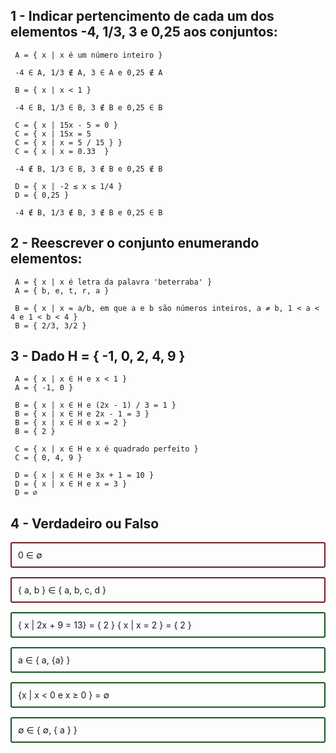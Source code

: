 <style>
  .true {
    border: 2px solid #155724;;
    padding: 10px;
    border-radius: 3px;
    margin: 15px 0;
  }

  .false {
    border: 2px solid #721c24;
    padding: 10px;
    border-radius: 3px;
    margin: 15px 0;
  }
</style>

## 1 - Indicar pertencimento de cada um dos elementos -4, 1/3, 3 e 0,25 aos conjuntos: <br>

```
 A = { x | x é um número inteiro }

 -4 ∈ A, 1/3 ∉ A, 3 ∈ A e 0,25 ∉ A
```

```
 B = { x | x < 1 }

 -4 ∈ B, 1/3 ∈ B, 3 ∉ B e 0,25 ∈ B
```

```
 C = { x | 15x - 5 = 0 }
 C = { x | 15x = 5
 C = { x | x = 5 / 15 } }
 C = { x | x = 0.33  }

 -4 ∉ B, 1/3 ∈ B, 3 ∉ B e 0,25 ∉ B
```

```
 D = { x | -2 ≤ x ≤ 1/4 }
 D = { 0,25 }

 -4 ∉ B, 1/3 ∉ B, 3 ∉ B e 0,25 ∈ B
```

## 2 - Reescrever o conjunto enumerando elementos: <br>

```
 A = { x | x é letra da palavra 'beterraba' }
 A = { b, e, t, r, a }
```

```
 B = { x | x = a/b, em que a e b são números inteiros, a ≠ b, 1 < a < 4 e 1 < b < 4 }
 B = { 2/3, 3/2 }
```

## 3 - Dado H = { -1, 0, 2, 4, 9 }

```
 A = { x | x ∈ H e x < 1 }
 A = { -1, 0 }
```

```
 B = { x | x ∈ H e (2x - 1) / 3 = 1 }
 B = { x | x ∈ H e 2x - 1 = 3 }
 B = { x | x ∈ H e x = 2 }
 B = { 2 }
```

```
 C = { x | x ∈ H e x é quadrado perfeito }
 C = { 0, 4, 9 }
```

```
 D = { x | x ∈ H e 3x + 1 = 10 }
 D = { x | x ∈ H e x = 3 }
 D = ∅
```

## 4 - Verdadeiro ou Falso

<div class="false">
  0 ∈ ∅
</div>

<div class="false">
  { a, b } ∈ { a, b, c, d } 
</div>

<div class="true">
  { x | 2x + 9 = 13} = { 2 }
  { x | x = 2 } = { 2 }
</div>

<div class="true">
  a ∈ { a, {a} }
</div>

<div class="true">
  {x | x < 0 e x ≥ 0 } = ∅ 
</div>

<div class="true">
  ∅ ∈ { ∅, { a } }
</div>
